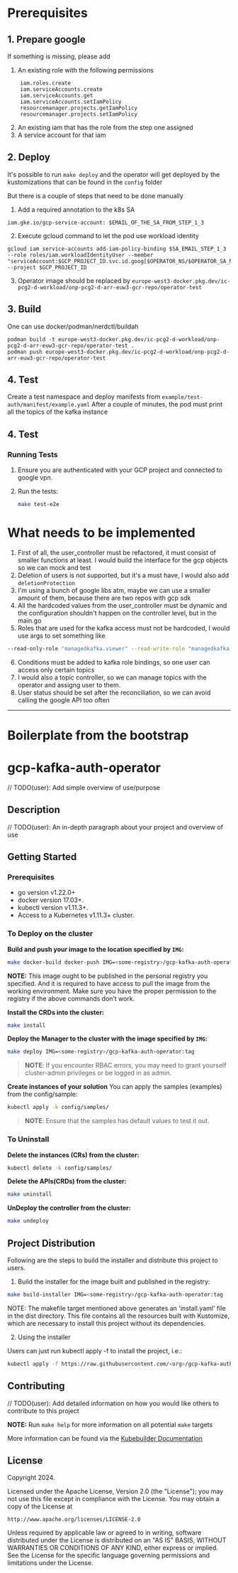 # Prerequisites

## 1. Prepare google

If something is missing, please add

1. An existing role with the following permissions
```
    iam.roles.create
    iam.serviceAccounts.create
    iam.serviceAccounts.get
    iam.serviceAccounts.setIamPolicy
    resourcemanager.projects.getIamPolicy
    resourcemanager.projects.setIamPolicy
```

2. An existing iam that has the role from the step one assigned
3. A service account for that iam

## 2. Deploy

It's possible to run `make deploy` and the operator will get deployed by the kustomizations that can be found in the `config` folder

But there is a couple of steps that need to be done manually 

1. Add a required annotation to the k8s SA

```
iam.gke.io/gcp-service-account: $EMAIL_OF_THE_SA_FROM_STEP_1_3
```

2. Execute gcloud command to let the pod use workload identity
```
gcloud iam service-accounts add-iam-policy-binding $SA_EMAIL_STEP_1_3 --role roles/iam.workloadIdentityUser --member "serviceAccount:$GCP_PROJECT_ID.svc.id.goog[$OPERATOR_NS/$OPERATOR_SA_NAME]" --project $GCP_PROJECT_ID
```

3. Operator image should be replaced by `europe-west3-docker.pkg.dev/ic-pcg2-d-workload/onp-pcg2-d-arr-euw3-gcr-repo/operator-test`

## 3. Build

One can use docker/podman/nerdctl/buildah
```
podman build -t europe-west3-docker.pkg.dev/ic-pcg2-d-workload/onp-pcg2-d-arr-euw3-gcr-repo/operator-test .
podman push europe-west3-docker.pkg.dev/ic-pcg2-d-workload/onp-pcg2-d-arr-euw3-gcr-repo/operator-test
```

## 4. Test

Create a test namespace and deploy manifests from `example/test-auth/manifest/example.yaml`
After a couple of minutes, the pod must print all the topics of the kafka instance



## 4. Test

### Running Tests

1. Ensure you are authenticated with your GCP project and connected to google vpn.

2. Run the tests:
   ```bash
   make test-e2e
   ```


# What needs to be implemented

1. First of all, the user_controller must be refactored, it must consist of smaller functions at least. I would build the interface for the gcp objects so we can mock and test
2. Deletion of users is not supported, but it's a must have, I would also add `deletionProtection`
3. I'm using a bunch of google libs atm, maybe we can use a smaller amount of them, because there are two repos with gcp sdk
4. All the hardcoded values from the user_controller must be dynamic and the configuration shouldn't happen on the controller level, but in the main.go
5. Roles that are used for the kafka access must not be hardcoded, I would  use args to set something like 
```sh
--read-only-role "managedkafka.viewer" --read-write-role "managedkafka.admin"
```
6. Conditions must be added to kafka role bindings, so one user can access only certain topics
7. I would also a topic controller, so we can manage topics with the operator and assigng user to them.
8. User status should be set after the reconciliation, so we can avoid calling the google API too often
---

# Boilerplate from the bootstrap
# gcp-kafka-auth-operator
// TODO(user): Add simple overview of use/purpose

## Description
// TODO(user): An in-depth paragraph about your project and overview of use

## Getting Started

### Prerequisites
- go version v1.22.0+
- docker version 17.03+.
- kubectl version v1.11.3+.
- Access to a Kubernetes v1.11.3+ cluster.

### To Deploy on the cluster
**Build and push your image to the location specified by `IMG`:**

```sh
make docker-build docker-push IMG=<some-registry>/gcp-kafka-auth-operator:tag
```

**NOTE:** This image ought to be published in the personal registry you specified.
And it is required to have access to pull the image from the working environment.
Make sure you have the proper permission to the registry if the above commands don’t work.

**Install the CRDs into the cluster:**

```sh
make install
```

**Deploy the Manager to the cluster with the image specified by `IMG`:**

```sh
make deploy IMG=<some-registry>/gcp-kafka-auth-operator:tag
```

> **NOTE**: If you encounter RBAC errors, you may need to grant yourself cluster-admin
privileges or be logged in as admin.

**Create instances of your solution**
You can apply the samples (examples) from the config/sample:

```sh
kubectl apply -k config/samples/
```

>**NOTE**: Ensure that the samples has default values to test it out.

### To Uninstall
**Delete the instances (CRs) from the cluster:**

```sh
kubectl delete -k config/samples/
```

**Delete the APIs(CRDs) from the cluster:**

```sh
make uninstall
```

**UnDeploy the controller from the cluster:**

```sh
make undeploy
```

## Project Distribution

Following are the steps to build the installer and distribute this project to users.

1. Build the installer for the image built and published in the registry:

```sh
make build-installer IMG=<some-registry>/gcp-kafka-auth-operator:tag
```

NOTE: The makefile target mentioned above generates an 'install.yaml'
file in the dist directory. This file contains all the resources built
with Kustomize, which are necessary to install this project without
its dependencies.

2. Using the installer

Users can just run kubectl apply -f <URL for YAML BUNDLE> to install the project, i.e.:

```sh
kubectl apply -f https://raw.githubusercontent.com/<org>/gcp-kafka-auth-operator/<tag or branch>/dist/install.yaml
```

## Contributing
// TODO(user): Add detailed information on how you would like others to contribute to this project

**NOTE:** Run `make help` for more information on all potential `make` targets

More information can be found via the [Kubebuilder Documentation](https://book.kubebuilder.io/introduction.html)

## License

Copyright 2024.

Licensed under the Apache License, Version 2.0 (the "License");
you may not use this file except in compliance with the License.
You may obtain a copy of the License at

    http://www.apache.org/licenses/LICENSE-2.0

Unless required by applicable law or agreed to in writing, software
distributed under the License is distributed on an "AS IS" BASIS,
WITHOUT WARRANTIES OR CONDITIONS OF ANY KIND, either express or implied.
See the License for the specific language governing permissions and
limitations under the License.

